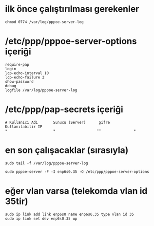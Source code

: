 # ilk önce çalıştırılması gerekenler
```touch /var/log/pppoe-server-log
chmod 0774 /var/log/pppoe-server-log
```

# /etc/ppp/pppoe-server-options içeriği
```
require-pap
login
lcp-echo-interval 10
lcp-echo-failure 2
show-password
debug
logfile /var/log/pppoe-server-log
```
# /etc/ppp/pap-secrets içeriği
```
# Kullanıcı Adı       Sunucu (Server)      Şifre            Kullanılabilir IP
*                     *                   ""               *

```
# en son çalışacaklar (sırasıyla)
```
sudo tail -f /var/log/pppoe-server-log
```

```
sudo pppoe-server -F -I enp6s0.35 -O /etc/ppp/pppoe-server-options
```

# eğer vlan varsa (telekomda vlan id 35tir)

```
sudo ip link add link enp6s0 name enp6s0.35 type vlan id 35
sudo ip link set dev enp6s0.35 up
```
